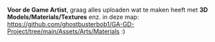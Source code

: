 **Voor de Game Artist**, graag alles uploaden wat te maken heeft met **3D Models/Materials/Textures** enz. in deze map: https://github.com/ghostbusterbob1/GA-GD-Project/tree/main/Assets/Arts/Materials
:)
